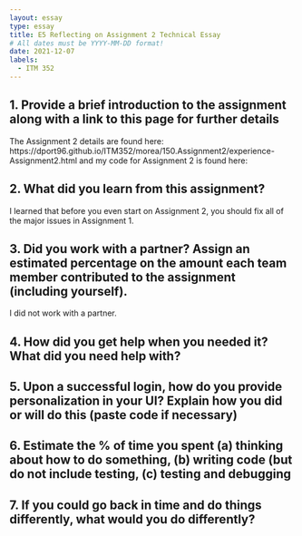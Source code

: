 ```yaml
---
layout: essay
type: essay
title: E5 Reflecting on Assignment 2 Technical Essay
# All dates must be YYYY-MM-DD format!
date: 2021-12-07
labels:
  - ITM 352
---
```

<h2>1. Provide a brief introduction to the assignment along with a link to this page for further details</h2>
The Assignment 2 details are found here: https://dport96.github.io/ITM352/morea/150.Assignment2/experience-Assignment2.html and my code for Assignment 2 is found here: 


<h2>2. What did you learn from this assignment?</h2>
I learned that before you even start on Assignment 2, you should fix all of the major issues in Assignment 1. 

<h2>3. Did you work with a partner? Assign an estimated percentage on the amount each team member contributed to the assignment (including yourself).</h2>
I did not work with a partner.

<h2>4. How did you get help when you needed it? What did you need help with?</h2> 


<h2>5. Upon a successful login, how do you provide personalization in your UI? Explain how you did or will do this (paste code if necessary)</h2>


<h2>6. Estimate the % of time you spent (a) thinking about how to do something, (b) writing code (but do not include testing, (c) testing and debugging</h2>


<h2>7. If you could go back in time and do things differently, what would you do differently?</h2>


